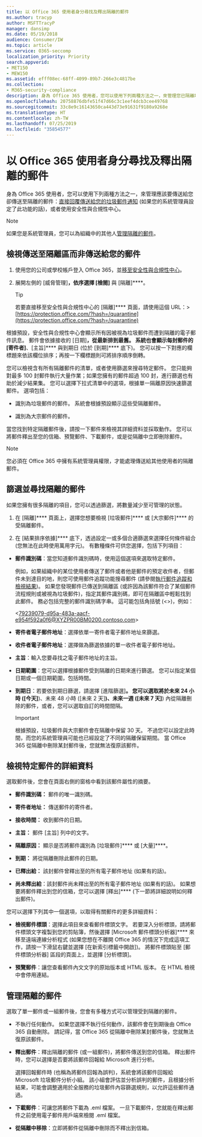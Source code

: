 ```yaml
---
title: 以 Office 365 使用者身分尋找及釋出隔離的郵件
ms.author: tracyp
author: MSFTTracyP
manager: dansimp
ms.date: 05/19/2018
audience: Consumer/IW
ms.topic: article
ms.service: O365-seccomp
localization_priority: Priority
search.appverid:
- MET150
- MEW150
ms.assetid: efff08ec-68ff-4099-89b7-266e3c4817be
ms.collection:
- M365-security-compliance
description: 身為 Office 365 使用者，您可以使用下列兩種方法之一，來管理您已隔離垃圾郵件的訊息：直接回覆傳送給您的垃圾郵件通知 (如果您的系統管理員設定了此功能的話)，或者使用安全性與合規性中心的垃圾郵件隔離功能。
ms.openlocfilehash: 20758876dbfe51f47d66c3c1eef4dcb3cee49768
ms.sourcegitcommit: 33c8e9c16143650ca443d73e91631f9180a9268e
ms.translationtype: HT
ms.contentlocale: zh-TW
ms.lasthandoff: 07/25/2019
ms.locfileid: "35854577"
---
```

# <a name="find-and-release-quarantined-messages-as-a-user-in-office-365"></a>以 Office 365 使用者身分尋找及釋出隔離的郵件

身為 Office 365 使用者，您可以使用下列兩種方法之一，來管理應該要傳送給您卻傳送至隔離的郵件：[直接回覆傳送給您的垃圾郵件通知](use-spam-notifications-to-release-and-report-quarantined-messages.md) (如果您的系統管理員設定了此功能的話)，或者使用安全性與合規性中心。 
  
> [!NOTE]
> 如果您是系統管理員，您可以為組織中的其他人[管理隔離的郵件](manage-quarantined-messages-and-files.md)。 
  
## <a name="view-messages-that-were-sent-to-quarantine-instead-of-to-you"></a>檢視傳送至隔離區而非傳送給您的郵件

1. 使用您的公司或學校帳戶登入 Office 365，並[移至安全性與合規性中心](go-to-the-securitycompliance-center.md)。 
    
2. 展開左側的 [威脅管理]****，依序選擇 [檢閱]**** 與 [隔離]****。
    
    > [!TIP]
    > 若要直接移至安全性與合規性中心的 [隔離]**** 頁面，請使用這個 URL：> [https://protection.office.com/?hash=/quarantine](https://protection.office.com/?hash=/quarantine)
  
根據預設，安全性與合規性中心會顯示所有因被視為垃圾郵件而遭到隔離的電子郵件訊息。 郵件會依據接收的 [日期]****，從最新排到最舊。 系統也會顯示每封郵件的 [寄件者]****、[主旨]**** 與到期日 (位於 [到期]**** 底下)。 您可以按一下對應的欄標題來依該欄位排序；再按一下欄標題則可將排序順序倒轉。 
  
您可以檢視含有所有隔離郵件的清單，或者使用篩選來搜尋特定郵件。 您只能夠對最多 100 封郵件執行大量作業；如果您擁有的郵件超過 100 封，進行篩選也有助於減少結果集。 您可以選擇下拉式清單中的選項，根據單一隔離原因快速篩選郵件。 選項包括：
  
- 識別為垃圾郵件的郵件。 系統會根據預設顯示這些受隔離郵件。
    
- 識別為大宗郵件的郵件。
    
當您找到特定隔離郵件後，請按一下郵件來檢視其詳細資料並採取動作。 您可以將郵件釋出至您的信箱、預覽郵件、下載郵件，或是從隔離中立即刪除郵件。
  
> [!NOTE]
> 您必須在 Office 365 中擁有系統管理員權限，才能處理傳送給其他使用者的隔離郵件。 
  
## <a name="to-filter-and-find-quarantined-messages"></a>篩選並尋找隔離的郵件

如果您擁有很多隔離的項目，您可以透過篩選，將數量減少至可管理的狀態。
  
1. 在 [隔離]**** 頁面上，選擇您想要檢視 [垃圾郵件]**** 或 [大宗郵件]**** 的受隔離郵件。 
    
2. 在 [結果排序依據]**** 底下，透過設定一或多個合適篩選來選擇任何條件組合 (您無法在此時使用萬用字元)。 有數種條件可供您選擇，包括下列項目：
    
  - **郵件識別碼**：當您知道郵件識別碼時，使用這個選項來選取特定郵件。 
    
    例如，如果組織中的某位使用者傳送了郵件或者他是郵件的預定收件者，但郵件未到達目的地，則您可使用郵件追蹤功能搜尋郵件 (請參閱[執行郵件追蹤和檢視結果](https://go.microsoft.com/fwlink/?LinkId=799737))。 如果您發現郵件已傳送到隔離區 (或許因為該郵件符合了某個郵件流程規則或被視為垃圾郵件)，指定其郵件識別碼，即可在隔離區中輕鬆找到此郵件。 務必包括完整的郵件識別碼字串。 這可能包括角括號 (\<\>)，例如：
    
    \<79239079-d95a-483a-aacf-e954f592a0f6@XYZPR00BM0200.contoso.com\>
    
  - **寄件者電子郵件地址**：選擇依單一寄件者電子郵件地址來篩選。 
    
  - **收件者電子郵件地址**：選擇做為篩選依據的單一收件者電子郵件地址。 
    
  - **主旨**：輸入您要尋找之電子郵件地址的主旨。 
    
  - **日期範圍**：您可以選擇根據郵件受到隔離的日期來進行篩選。 您可以指定某個日期或一個日期範圍，包括時間。 
    
  - **到期日**：若要依到期日篩選，請選擇 [進階篩選]****。 您可以選取將於未來 24 小時 ([今天]****)、未來 48 小時 ([未來 2 天]****)、未來一週 ([未來 7 天]****) 內從隔離刪除的郵件，或者，您可以選取自訂的時間間隔。
    
    > [!IMPORTANT]
    > 根據預設，垃圾郵件與大宗郵件會在隔離中保留 30 天。 不過您可以設定此時間，而您的系統管理員可能也已經設定了不同的隔離保留期間。 當 Office 365 從隔離中刪除某封郵件後，您就無法復原該郵件。 
  
## <a name="view-details-for-a-specific-message"></a>檢視特定郵件的詳細資料

選取郵件後，您會在頁面右側的窗格中看到該郵件屬性的摘要。
  
- **郵件識別碼：** 郵件的唯一識別碼。 
    
- **寄件者地址：** 傳送郵件的寄件者。 
    
- **接收時間：** 收到郵件的日期。 
    
- **主旨：** 郵件 [主旨] 列中的文字。 
    
- **隔離原因：** 顯示是否將郵件識別為 [垃圾郵件]**** 或 [大量]****。
    
- **到期：** 將從隔離刪除此郵件的日期。 
    
- **已釋出給：** 該封郵件曾釋出至的所有電子郵件地址 (如果有的話)。 
    
- **尚未釋出給**：該封郵件尚未釋出至的所有電子郵件地址 (如果有的話)。 如果想要將郵件釋出到您的信箱，您可以選擇 [釋出]**** (下一節將詳細說明如何釋出郵件)。 
    
您可以選擇下列其中一個選項，以取得有關郵件的更多詳細資料：
  
- **檢視郵件標頭**：選擇此項目來查看郵件標頭文字。 若要深入分析標頭，請將郵件標頭文字複製到您的剪貼簿，然後選擇 [Microsoft 郵件標頭分析器]**** 來移至遠端連線分析程式 (如果您想在不離開 Office 365 的情況下完成這項工作，請按一下滑鼠右鍵並選擇 [在新索引標籤中開啟])。 將郵件標頭貼至 [郵件標頭分析器] 區段的頁面上，並選擇 [分析標頭]。 
    
- **預覽郵件**：讓您查看郵件內文文字的原始版本或 HTML 版本。 在 HTML 檢視中會停用連結。 
    
## <a name="manage-your-quarantined-messages"></a>管理隔離的郵件

選取了單一郵件或一組郵件後，您會有多種方式可以管理受到隔離的郵件。
  
- 不執行任何動作。 如果您選擇不執行任何動作，該郵件會在到期後由 Office 365 自動刪除。 請記得，當 Office 365 從隔離中刪除某封郵件後，您就無法復原該郵件。
    
- **釋出郵件**：釋出隔離的郵件 (或一組郵件)，將郵件傳送到您的信箱。 釋出郵件時，您可以選擇是否要將該郵件回報給 Microsoft 進行分析。 
    
    選擇回報郵件時 (也稱為將郵件回報為誤判)，系統會將該郵件回報給 Microsoft 垃圾郵件分析小組。 該小組會評估並分析誤判的郵件，且根據分析結果，可能會調整適用於全服務的垃圾郵件內容篩選規則，以允許這些郵件通過。
    
- **下載郵件**：可讓您將郵件下載為 .eml 檔案。 一旦下載郵件，您就能在釋出郵件之前使用電子郵件用戶端來檢閱 .eml 檔案。 
    
- **從隔離中移除**：立即將郵件從隔離中刪除而不釋出到信箱。 
    

